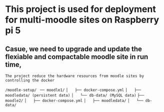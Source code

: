 # This project is used for deployment for multi-moodle sites on Raspberry pi 5
## Casue, we need to upgrade and update the flexiable and compactable moodle site in run time, 
`The project reduce the hardware resources from moodle sites by controlling the docker`


`/moodle-setup/`
` ── moodle1/`
`│   ├── docker-compose.yml`
`│   ├── moodledata/ (persistent data)`
`│   └── db-data/ (MySQL data)`
`├── moodle2/`
`│   ├── docker-compose.yml`
`│   ├── moodledata/`
`│   └── db-data/`
